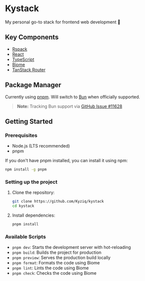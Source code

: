 # Kystack

My personal go-to stack for frontend web development 🫡

## Key Components

- [Rspack](https://www.rspack.dev/)
- [React](https://reactjs.org/)
- [TypeScript](https://www.typescriptlang.org/)
- [Biome](https://biomejs.dev/)
- [TanStack Router](https://tanstack.com/router/latest)

## Package Manager

Currently using [pnpm](https://pnpm.io/). Will switch to [Bun](https://bun.sh/) when officially supported.

> **Note:** Tracking Bun support via [GitHub Issue #11628](https://github.com/oven-sh/bun/issues/11628)

## Getting Started

### Prerequisites

- Node.js (LTS recommended)
- pnpm

If you don't have pnpm installed, you can install it using npm:

```bash
npm install -g pnpm
```

### Setting up the project

1. Clone the repository:

   ```bash
   git clone https://github.com/Kyziq/kystack
   cd kystack
   ```
2. Install dependencies:

   ```bash
   pnpm install
   ```

### Available Scripts

- `pnpm dev`: Starts the development server with hot-reloading
- `pnpm build`: Builds the project for production
- `pnpm preview`: Serves the production build locally
- `pnpm format`: Formats the code using Biome
- `pnpm lint`: Lints the code using Biome
- `pnpm check`: Checks the code using Biome
